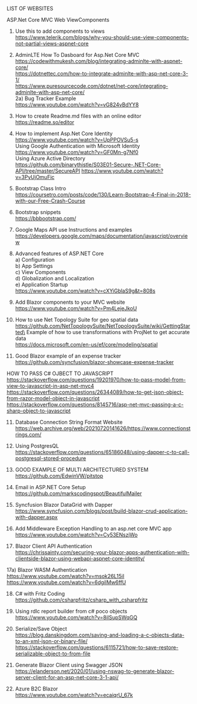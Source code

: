 LIST OF WEBSITES

ASP.Net Core MVC Web ViewComponents
1) Use this to add components to views\
https://www.telerik.com/blogs/why-you-should-use-view-components-not-partial-views-aspnet-core

2) AdminLTE How To Dasboard for Asp.Net Core MVC\
https://codewithmukesh.com/blog/integrating-adminlte-with-aspnet-core/
\
https://dotnettec.com/how-to-integrate-adminlte-with-asp-net-core-3-1/
\
https://www.puresourcecode.com/dotnet/net-core/integrating-adminlte-with-asp-net-core/
\
2a) Bug Tracker Example
\
https://www.youtube.com/watch?v=vG824vBdYY8

3) How to create Readme.md files with an online editor\
https://readme.so/editor

4) How to implement Asp.Net Core Identity\
https://www.youtube.com/watch?v=UpPPOVSu5-s
\
Using Google Authentication with Microsoft Identity\
https://www.youtube.com/watch?v=GF0Mn-g7Nf0
\
Using Azure Active Directory\
https://github.com/binarythistle/S03E01-Secure-.NET-Core-API/tree/master/SecureAPI
https://www.youtube.com/watch?v=3PyUjOmuFic

5) Bootstrap Class Intro\
https://coursetro.com/posts/code/130/Learn-Bootstrap-4-Final-in-2018-with-our-Free-Crash-Course

6) Bootstrap snippets\
https://bbbootstrap.com/

7) Google Maps API use Instructions and examples\
https://developers.google.com/maps/documentation/javascript/overview

8) Advanced features of ASP.NET Core\
  a) Configuration\
  b) App Settings\
  c) View Components\
  d) Globalization and Localization\
  e) Application Startup\
  https://www.youtube.com/watch?v=cXYiGblaS9g&t=808s
  
9) Add Blazor components to your MVC website\
  https://www.youtube.com/watch?v=Pm4LejeJkoU
  
10) How to use Net Topology Suite for geo spatial data\
https://github.com/NetTopologySuite/NetTopologySuite/wiki/GettingStarted\
Example of how to use transformations with ProjNet to get accurate data\
https://docs.microsoft.com/en-us/ef/core/modeling/spatial

10) Good Blazor example of an expense tracker\
https://github.com/syncfusion/blazor-showcase-expense-tracker
  
HOW TO PASS C# OJBECT TO JAVASCRIPT\
https://stackoverflow.com/questions/19201970/how-to-pass-model-from-view-to-javascript-in-asp-net-mvc4
https://stackoverflow.com/questions/26344089/how-to-get-json-object-from-razor-model-object-in-javascript
https://stackoverflow.com/questions/8145716/asp-net-mvc-passing-a-c-sharp-object-to-javascript

11) Database Connection String Format Website\
https://web.archive.org/web/20210720141626/https://www.connectionstrings.com/

12) Using PostgresQL\
https://stackoverflow.com/questions/65186048/using-dapper-c-to-call-postgresql-stored-procedure

13) GOOD EXAMPLE OF MULTI ARCHITECTURED SYSTEM\
https://github.com/EdwinVW/pitstop

14) Email in ASP.NET Core Setup\
https://github.com/markscodingspot/BeautifulMailer

15) Syncfusion Blazor DataGrid with Dapper\
https://www.syncfusion.com/blogs/post/build-blazor-crud-application-with-dapper.aspx

16) Add Middleware Exception Handling to an asp.net core MVC app\
https://www.youtube.com/watch?v=Cy53ENszjWo

17) Blazor Client API Authentication\
https://chrissainty.com/securing-your-blazor-apps-authentication-with-clientside-blazor-using-webapi-aspnet-core-identity/

17a) Blazor WASM Authentication\
https://www.youtube.com/watch?v=msok26L15iI
\
https://www.youtube.com/watch?v=6dgiIMw6ffU

18) C# with Fritz Coding\
https://github.com/csharpfritz/csharp_with_csharpfritz

19) Using rdlc report builder from c# poco objects\
https://www.youtube.com/watch?v=8ilSupSWqGQ

20) Serialize/Save Object\
https://blog.danskingdom.com/saving-and-loading-a-c-objects-data-to-an-xml-json-or-binary-file/
\
https://stackoverflow.com/questions/6115721/how-to-save-restore-serializable-object-to-from-file

21) Generate Blazor Client using Swagger JSON\
https://elanderson.net/2020/01/using-nswag-to-generate-blazor-server-client-for-an-asp-net-core-3-1-api/

22) Azure B2C Blazor\
https://www.youtube.com/watch?v=ecaiqrU_67k
